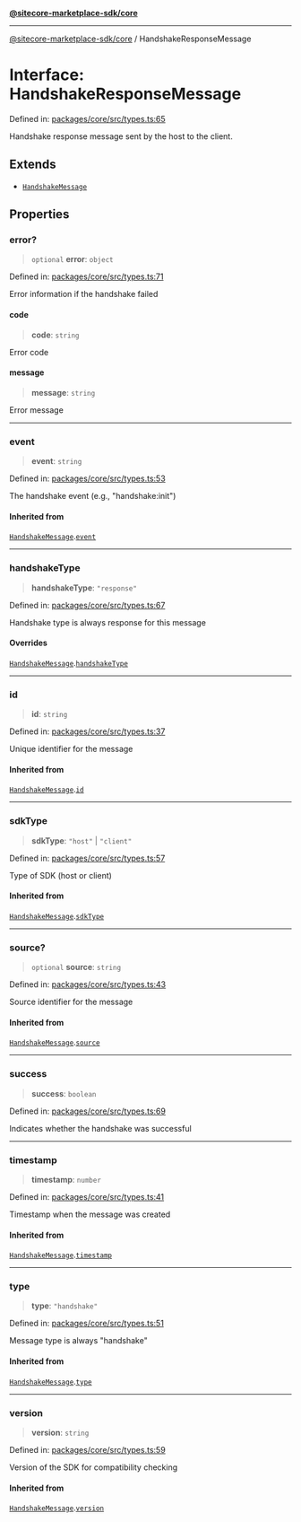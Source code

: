 [**@sitecore-marketplace-sdk/core**](../README.md)

***

[@sitecore-marketplace-sdk/core](../README.md) / HandshakeResponseMessage

# Interface: HandshakeResponseMessage

Defined in: [packages/core/src/types.ts:65](https://github.com/Sitecore/sitecore-marketplace-sdk/blob/a15dca7cb666bfc995f5b0ffe9b11bcaff15c96c/packages/core/src/types.ts#L65)

Handshake response message sent by the host to the client.

## Extends

- [`HandshakeMessage`](HandshakeMessage.md)

## Properties

### error?

> `optional` **error**: `object`

Defined in: [packages/core/src/types.ts:71](https://github.com/Sitecore/sitecore-marketplace-sdk/blob/a15dca7cb666bfc995f5b0ffe9b11bcaff15c96c/packages/core/src/types.ts#L71)

Error information if the handshake failed

#### code

> **code**: `string`

Error code

#### message

> **message**: `string`

Error message

***

### event

> **event**: `string`

Defined in: [packages/core/src/types.ts:53](https://github.com/Sitecore/sitecore-marketplace-sdk/blob/a15dca7cb666bfc995f5b0ffe9b11bcaff15c96c/packages/core/src/types.ts#L53)

The handshake event (e.g., "handshake:init")

#### Inherited from

[`HandshakeMessage`](HandshakeMessage.md).[`event`](HandshakeMessage.md#event)

***

### handshakeType

> **handshakeType**: `"response"`

Defined in: [packages/core/src/types.ts:67](https://github.com/Sitecore/sitecore-marketplace-sdk/blob/a15dca7cb666bfc995f5b0ffe9b11bcaff15c96c/packages/core/src/types.ts#L67)

Handshake type is always response for this message

#### Overrides

[`HandshakeMessage`](HandshakeMessage.md).[`handshakeType`](HandshakeMessage.md#handshaketype)

***

### id

> **id**: `string`

Defined in: [packages/core/src/types.ts:37](https://github.com/Sitecore/sitecore-marketplace-sdk/blob/a15dca7cb666bfc995f5b0ffe9b11bcaff15c96c/packages/core/src/types.ts#L37)

Unique identifier for the message

#### Inherited from

[`HandshakeMessage`](HandshakeMessage.md).[`id`](HandshakeMessage.md#id)

***

### sdkType

> **sdkType**: `"host"` \| `"client"`

Defined in: [packages/core/src/types.ts:57](https://github.com/Sitecore/sitecore-marketplace-sdk/blob/a15dca7cb666bfc995f5b0ffe9b11bcaff15c96c/packages/core/src/types.ts#L57)

Type of SDK (host or client)

#### Inherited from

[`HandshakeMessage`](HandshakeMessage.md).[`sdkType`](HandshakeMessage.md#sdktype)

***

### source?

> `optional` **source**: `string`

Defined in: [packages/core/src/types.ts:43](https://github.com/Sitecore/sitecore-marketplace-sdk/blob/a15dca7cb666bfc995f5b0ffe9b11bcaff15c96c/packages/core/src/types.ts#L43)

Source identifier for the message

#### Inherited from

[`HandshakeMessage`](HandshakeMessage.md).[`source`](HandshakeMessage.md#source)

***

### success

> **success**: `boolean`

Defined in: [packages/core/src/types.ts:69](https://github.com/Sitecore/sitecore-marketplace-sdk/blob/a15dca7cb666bfc995f5b0ffe9b11bcaff15c96c/packages/core/src/types.ts#L69)

Indicates whether the handshake was successful

***

### timestamp

> **timestamp**: `number`

Defined in: [packages/core/src/types.ts:41](https://github.com/Sitecore/sitecore-marketplace-sdk/blob/a15dca7cb666bfc995f5b0ffe9b11bcaff15c96c/packages/core/src/types.ts#L41)

Timestamp when the message was created

#### Inherited from

[`HandshakeMessage`](HandshakeMessage.md).[`timestamp`](HandshakeMessage.md#timestamp)

***

### type

> **type**: `"handshake"`

Defined in: [packages/core/src/types.ts:51](https://github.com/Sitecore/sitecore-marketplace-sdk/blob/a15dca7cb666bfc995f5b0ffe9b11bcaff15c96c/packages/core/src/types.ts#L51)

Message type is always "handshake"

#### Inherited from

[`HandshakeMessage`](HandshakeMessage.md).[`type`](HandshakeMessage.md#type)

***

### version

> **version**: `string`

Defined in: [packages/core/src/types.ts:59](https://github.com/Sitecore/sitecore-marketplace-sdk/blob/a15dca7cb666bfc995f5b0ffe9b11bcaff15c96c/packages/core/src/types.ts#L59)

Version of the SDK for compatibility checking

#### Inherited from

[`HandshakeMessage`](HandshakeMessage.md).[`version`](HandshakeMessage.md#version)
